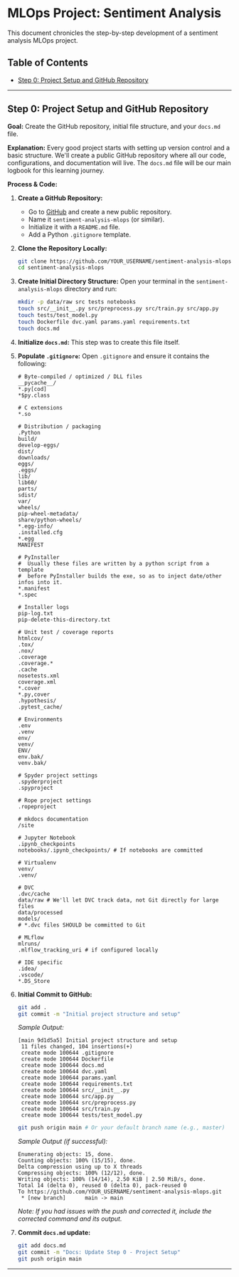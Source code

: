 # MLOps Project: Sentiment Analysis

This document chronicles the step-by-step development of a sentiment analysis MLOps project.

## Table of Contents
- [Step 0: Project Setup and GitHub Repository](#step-0-project-setup-and-github-repository)

---

## Step 0: Project Setup and GitHub Repository

**Goal:** Create the GitHub repository, initial file structure, and your `docs.md` file.

**Explanation:**
Every good project starts with setting up version control and a basic structure. We'll create a public GitHub repository where all our code, configurations, and documentation will live. The `docs.md` file will be our main logbook for this learning journey.

**Process & Code:**

1.  **Create a GitHub Repository:**
    *   Go to [GitHub](https://github.com) and create a new public repository.
    *   Name it `sentiment-analysis-mlops` (or similar).
    *   Initialize it with a `README.md` file.
    *   Add a Python `.gitignore` template.

2.  **Clone the Repository Locally:**
    ```bash
    git clone https://github.com/YOUR_USERNAME/sentiment-analysis-mlops.git # Replace YOUR_USERNAME
    cd sentiment-analysis-mlops
    ```

3.  **Create Initial Directory Structure:**
    Open your terminal in the `sentiment-analysis-mlops` directory and run:
    ```bash
    mkdir -p data/raw src tests notebooks
    touch src/__init__.py src/preprocess.py src/train.py src/app.py
    touch tests/test_model.py
    touch Dockerfile dvc.yaml params.yaml requirements.txt
    touch docs.md
    ```

4.  **Initialize `docs.md`:**
    This step was to create this file itself.

5.  **Populate `.gitignore`:**
    Open `.gitignore` and ensure it contains the following:

    ```gitignore
    # Byte-compiled / optimized / DLL files
    __pycache__/
    *.py[cod]
    *$py.class

    # C extensions
    *.so

    # Distribution / packaging
    .Python
    build/
    develop-eggs/
    dist/
    downloads/
    eggs/
    .eggs/
    lib/
    lib60/
    parts/
    sdist/
    var/
    wheels/
    pip-wheel-metadata/
    share/python-wheels/
    *.egg-info/
    .installed.cfg
    *.egg
    MANIFEST

    # PyInstaller
    #  Usually these files are written by a python script from a template
    #  before PyInstaller builds the exe, so as to inject date/other infos into it.
    *.manifest
    *.spec

    # Installer logs
    pip-log.txt
    pip-delete-this-directory.txt

    # Unit test / coverage reports
    htmlcov/
    .tox/
    .nox/
    .coverage
    .coverage.*
    .cache
    nosetests.xml
    coverage.xml
    *.cover
    *.py,cover
    .hypothesis/
    .pytest_cache/

    # Environments
    .env
    .venv
    env/
    venv/
    ENV/
    env.bak/
    venv.bak/

    # Spyder project settings
    .spyderproject
    .spyproject

    # Rope project settings
    .ropeproject

    # mkdocs documentation
    /site

    # Jupyter Notebook
    .ipynb_checkpoints
    notebooks/.ipynb_checkpoints/ # If notebooks are committed

    # Virtualenv
    venv/
    .venv/

    # DVC
    .dvc/cache
    data/raw # We'll let DVC track data, not Git directly for large files
    data/processed
    models/
    # *.dvc files SHOULD be committed to Git

    # MLflow
    mlruns/
    .mlflow_tracking_uri # if configured locally

    # IDE specific
    .idea/
    .vscode/
    *.DS_Store
    ```

6.  **Initial Commit to GitHub:**
    ```bash
    git add .
    git commit -m "Initial project structure and setup"
    ```
    *Sample Output:*
    ```
    [main 9d1d5a5] Initial project structure and setup
     11 files changed, 104 insertions(+)
     create mode 100644 .gitignore
     create mode 100644 Dockerfile
     create mode 100644 docs.md
     create mode 100644 dvc.yaml
     create mode 100644 params.yaml
     create mode 100644 requirements.txt
     create mode 100644 src/__init__.py
     create mode 100644 src/app.py
     create mode 100644 src/preprocess.py
     create mode 100644 src/train.py
     create mode 100644 tests/test_model.py
    ```
    ```bash
    git push origin main # Or your default branch name (e.g., master)
    ```
    *Sample Output (if successful):*
    ```
    Enumerating objects: 15, done.
    Counting objects: 100% (15/15), done.
    Delta compression using up to X threads
    Compressing objects: 100% (12/12), done.
    Writing objects: 100% (14/14), 2.50 KiB | 2.50 MiB/s, done.
    Total 14 (delta 0), reused 0 (delta 0), pack-reused 0
    To https://github.com/YOUR_USERNAME/sentiment-analysis-mlops.git
     * [new branch]      main -> main
    ```
    *Note: If you had issues with the push and corrected it, include the corrected command and its output.*

7.  **Commit `docs.md` update:**
    ```bash
    git add docs.md
    git commit -m "Docs: Update Step 0 - Project Setup"
    git push origin main
    ```

---